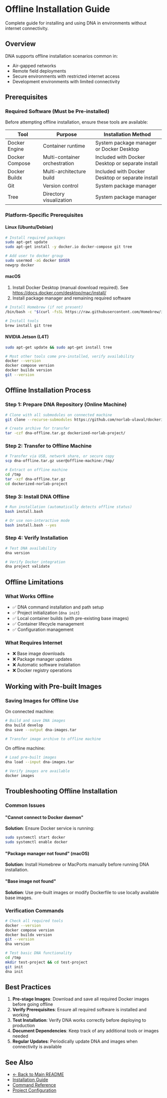 # Offline Installation Guide

Complete guide for installing and using DNA in environments without internet connectivity.

## Overview

DNA supports offline installation scenarios common in:
- Air-gapped networks
- Remote field deployments  
- Secure environments with restricted internet access
- Development environments with limited connectivity

## Prerequisites

### Required Software (Must be Pre-installed)

Before attempting offline installation, ensure these tools are available:

| Tool           | Purpose | Installation Method |
|----------------|---------|-------------------|
| Docker Engine  | Container runtime | System package manager or Docker Desktop |
| Docker Compose | Multi-container orchestration | Included with Docker Desktop or separate install |
| Docker Buildx  | Multi-architecture build | Included with Docker Desktop or separate install |
| Git            | Version control | System package manager |
| Tree           | Directory visualization | System package manager |

### Platform-Specific Prerequisites

#### Linux (Ubuntu/Debian)
```bash
# Install required packages
sudo apt-get update
sudo apt-get install -y docker.io docker-compose git tree

# Add user to docker group
sudo usermod -aG docker $USER
newgrp docker
```

#### macOS

1. Install Docker Desktop (manual download required).
See https://docs.docker.com/desktop/mac/install/
2. Install package manager and remaining required software
```bash
# Install Homebrew (if not present)
/bin/bash -c "$(curl -fsSL https://raw.githubusercontent.com/Homebrew/install/HEAD/install.sh)"

# Install tools
brew install git tree
```

#### NVIDIA Jetson (L4T)
```bash
sudo apt-get update && sudo apt-get install tree

# Most other tools come pre-installed, verify availability
docker --version
docker compose version
docker buildx version
git --version
```

## Offline Installation Process

### Step 1: Prepare DNA Repository (Online Machine)

```bash
# Clone with all submodules on connected machine
git clone --recurse-submodules https://github.com/norlab-ulaval/dockerized-norlab-project.git

# Create archive for transfer
tar -czf dna-offline.tar.gz dockerized-norlab-project/
```

### Step 2: Transfer to Offline Machine

```bash
# Transfer via USB, network share, or secure copy
scp dna-offline.tar.gz user@offline-machine:/tmp/

# Extract on offline machine
cd /tmp
tar -xzf dna-offline.tar.gz
cd dockerized-norlab-project
```

### Step 3: Install DNA Offline

```bash
# Run installation (automatically detects offline status)
bash install.bash

# Or use non-interactive mode
bash install.bash --yes
```

### Step 4: Verify Installation

```bash
# Test DNA availability
dna version

# Verify Docker integration
dna project validate
```

## Offline Limitations

### What Works Offline
- ✅ DNA command installation and path setup
- ✅ Project initialization (`dna init`)
- ✅ Local container builds (with pre-existing base images)
- ✅ Container lifecycle management
- ✅ Configuration management

### What Requires Internet
- ❌ Base image downloads
- ❌ Package manager updates
- ❌ Automatic software installation
- ❌ Docker registry operations

## Working with Pre-built Images

### Saving Images for Offline Use

On connected machine:
```bash
# Build and save DNA images
dna build develop
dna save --output dna-images.tar

# Transfer image archive to offline machine
```

On offline machine:
```bash
# Load pre-built images
dna load --input dna-images.tar

# Verify images are available
docker images
```

## Troubleshooting Offline Installation

### Common Issues

#### "Cannot connect to Docker daemon"
**Solution**: Ensure Docker service is running:
```bash
sudo systemctl start docker
sudo systemctl enable docker
```

#### "Package manager not found" (macOS)
**Solution**: Install Homebrew or MacPorts manually before running DNA installation.

#### "Base image not found"
**Solution**: Use pre-built images or modify Dockerfile to use locally available base images.

### Verification Commands

```bash
# Check all required tools
docker --version
docker compose version
docker buildx version  
git --version
dna version

# Test basic DNA functionality
cd /tmp
mkdir test-project && cd test-project
git init
dna init
```

## Best Practices

1. **Pre-stage Images**: Download and save all required Docker images before going offline
2. **Verify Prerequisites**: Ensure all required software is installed and working
3. **Test Installation**: Verify DNA works correctly before deploying to production
4. **Document Dependencies**: Keep track of any additional tools or images needed
5. **Regular Updates**: Periodically update DNA and images when connectivity is available

## See Also

- [← Back to Main README](../README.md)
- [Installation Guide](install.md)
- [Command Reference](dna.md)
- [Project Configuration](project_initialization_and_configuration.md)
